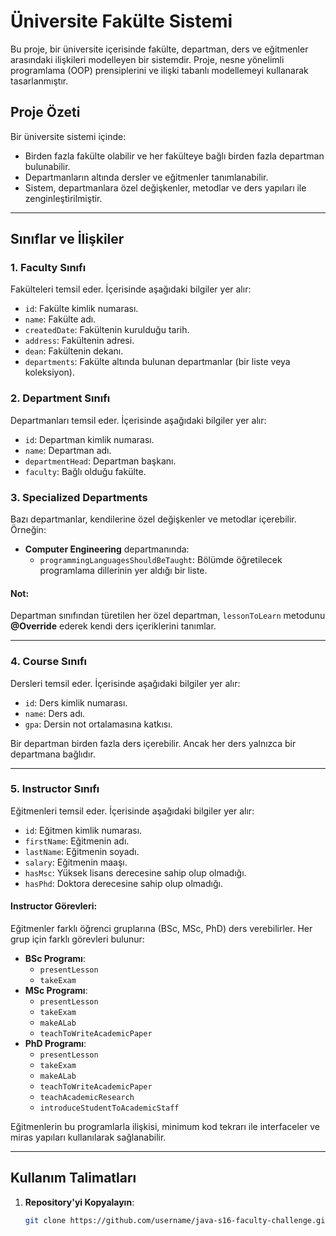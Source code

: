 # Üniversite Fakülte Sistemi

Bu proje, bir üniversite içerisinde fakülte, departman, ders ve eğitmenler arasındaki ilişkileri modelleyen bir sistemdir. Proje, nesne yönelimli programlama (OOP) prensiplerini ve ilişki tabanlı modellemeyi kullanarak tasarlanmıştır.

## Proje Özeti

Bir üniversite sistemi içinde:
- Birden fazla fakülte olabilir ve her fakülteye bağlı birden fazla departman bulunabilir.
- Departmanların altında dersler ve eğitmenler tanımlanabilir.
- Sistem, departmanlara özel değişkenler, metodlar ve ders yapıları ile zenginleştirilmiştir.

---

## Sınıflar ve İlişkiler

### 1. **Faculty Sınıfı**
Fakülteleri temsil eder. İçerisinde aşağıdaki bilgiler yer alır:
- `id`: Fakülte kimlik numarası.
- `name`: Fakülte adı.
- `createdDate`: Fakültenin kurulduğu tarih.
- `address`: Fakültenin adresi.
- `dean`: Fakültenin dekanı.
- `departments`: Fakülte altında bulunan departmanlar (bir liste veya koleksiyon).

### 2. **Department Sınıfı**
Departmanları temsil eder. İçerisinde aşağıdaki bilgiler yer alır:
- `id`: Departman kimlik numarası.
- `name`: Departman adı.
- `departmentHead`: Departman başkanı.
- `faculty`: Bağlı olduğu fakülte.

### 3. **Specialized Departments**
Bazı departmanlar, kendilerine özel değişkenler ve metodlar içerebilir. Örneğin:
- **Computer Engineering** departmanında:
  - `programmingLanguagesShouldBeTaught`: Bölümde öğretilecek programlama dillerinin yer aldığı bir liste.

#### Not:
Departman sınıfından türetilen her özel departman, `lessonToLearn` metodunu **@Override** ederek kendi ders içeriklerini tanımlar.

---

### 4. **Course Sınıfı**
Dersleri temsil eder. İçerisinde aşağıdaki bilgiler yer alır:
- `id`: Ders kimlik numarası.
- `name`: Ders adı.
- `gpa`: Dersin not ortalamasına katkısı.

Bir departman birden fazla ders içerebilir. Ancak her ders yalnızca bir departmana bağlıdır.

---

### 5. **Instructor Sınıfı**
Eğitmenleri temsil eder. İçerisinde aşağıdaki bilgiler yer alır:
- `id`: Eğitmen kimlik numarası.
- `firstName`: Eğitmenin adı.
- `lastName`: Eğitmenin soyadı.
- `salary`: Eğitmenin maaşı.
- `hasMsc`: Yüksek lisans derecesine sahip olup olmadığı.
- `hasPhd`: Doktora derecesine sahip olup olmadığı.

#### Instructor Görevleri:
Eğitmenler farklı öğrenci gruplarına (BSc, MSc, PhD) ders verebilirler. Her grup için farklı görevleri bulunur:
- **BSc Programı**: 
  - `presentLesson`
  - `takeExam`
- **MSc Programı**:
  - `presentLesson`
  - `takeExam`
  - `makeALab`
  - `teachToWriteAcademicPaper`
- **PhD Programı**:
  - `presentLesson`
  - `takeExam`
  - `makeALab`
  - `teachToWriteAcademicPaper`
  - `teachAcademicResearch`
  - `introduceStudentToAcademicStaff`

Eğitmenlerin bu programlarla ilişkisi, minimum kod tekrarı ile interfaceler ve miras yapıları kullanılarak sağlanabilir.

---

## Kullanım Talimatları

1. **Repository'yi Kopyalayın**:
   ```bash
   git clone https://github.com/username/java-s16-faculty-challenge.git asd
